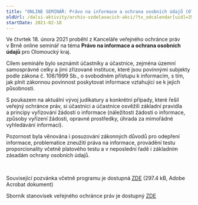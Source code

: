 ```yaml
---
title: "ONLINE SEMINÁŘ: Právo na informace a ochrana osobních údajů (Olomoucký kraj)"
oldUrl: /dalsi-aktivity/archiv-vzdelavacich-akci/?tx_odcalendar[uid]=354&cHash=8725c2ed795bc5064bbb6aae1a44349e
startDate: 2021-02-18
---
```


<p class="align-blok">Ve čtvrtek 18. února 2021 proběhl z Kanceláře veřejného ochránce práv v Brně online seminář na téma <strong>Právo na informace a ochrana osobních údajů</strong> pro Olomoucký kraj.</p>
<p class="align-blok">Cílem semináře bylo seznámit účastníky a účastnice, zejména územní samosprávné celky a jimi zřizované instituce, které jsou povinnými subjekty podle zákona č. 106/1999 Sb., o svobodném přístupu k informacím, s tím, jak plnit zákonnou povinnost poskytovat informace vztahující se k jejich působnosti.</p>
<p class="align-blok">S poukazem na aktuální vývoj judikatury a konkrétní případy, které řešil veřejný ochránce práv, si účastníci a účastnice osvěžili základní pravidla a principy vyřizování žádostí o informace (náležitosti žádosti o informace, způsoby vyřízení žádosti, opravné prostředky, úhrada za mimořádné vyhledávání informací).</p>
<p class="align-blok">Pozornost byla věnována i posuzování zákonných důvodů pro odepření informace, problematice zneužití práva na informace, provádění testu proporcionality včetně platového testu a v neposlední řadě i základním zásadám ochrany osobních údajů.</p>
<p> </p>
<p>Související pozvánka včetně programu je dostupná <a href="/uploads-import/projekt_ESF/00_2021_VA/02_18_S_106_online_Olomouc/02_18_Pravo_na_informace_a_ochrana_osobnich_udaju_POZVANKA.pdf" target="_blank">ZDE</a> (297.4 kB, Adobe Acrobat dokument)</p>
<p>Sborník stanovisek veřejného ochránce práv je dostupný <a href="/uploads-import/Publikace/sborniky_stanoviska/Sbornik_Informace.pdf" target="_blank">ZDE</a></p>
